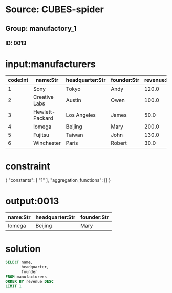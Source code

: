 # Source: CUBES-spider
## Group: manufactory_1
### ID: 0013

# input:manufacturers

| code:Int | name:Str | headquarter:Str | founder:Str | revenue:Dbl |
|---|---|---|---|---|
| 1 | Sony | Tokyo | Andy | 120.0 |
| 2 | Creative Labs | Austin | Owen | 100.0 |
| 3 | Hewlett-Packard | Los Angeles | James | 50.0 |
| 4 | Iomega | Beijing | Mary | 200.0 |
| 5 | Fujitsu | Taiwan | John | 130.0 |
| 6 | Winchester | Paris | Robert | 30.0 |

# constraint

{
  "constants": [
    "1"
  ],
  "aggregation_functions": []
}

# output:0013

| name:Str | headquarter:Str | founder:Str |
|---|---|---|
| Iomega | Beijing | Mary |

# solution

```sql
SELECT name,
       headquarter,
       founder
FROM manufacturers
ORDER BY revenue DESC
LIMIT 1
```

